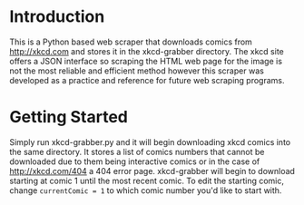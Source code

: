 # Introduction
This is a Python based web scraper that downloads comics from http://xkcd.com and stores it in the xkcd-grabber directory. The xkcd site offers a JSON interface so scraping the HTML web page for the image is not the most reliable and efficient method however this scraper was developed as a practice and reference for future web scraping programs.

# Getting Started
Simply run xkcd-grabber.py and it will begin downloading xkcd comics into the same directory. It stores a list of comics numbers that cannot be downloaded due to them being interactive comics or in the case of http://xkcd.com/404 a 404 error page. xkcd-grabber will begin to download starting at comic 1 until the most recent comic. To edit the starting comic, change ```currentComic = 1``` to which comic number you'd like to start with. 


